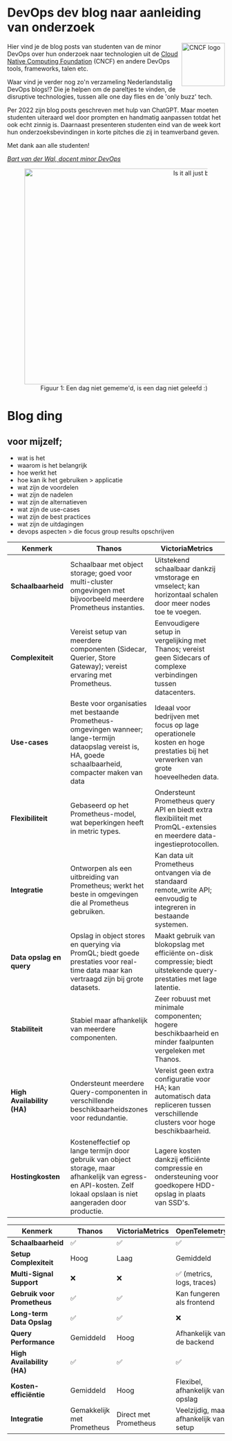 # DevOps dev blog naar aanleiding van onderzoek

<img src="plaatjes/cncf-logo.png" alt="CNCF logo" width="100" align="right">

Hier vind je de blog posts van studenten van de minor DevOps over hun onderzoek naar technologien uit de [Cloud Native Computing Foundation](https://landscape.cncf.io/) (CNCF) en andere DevOps tools, frameworks, talen etc.

Waar vind je verder nog zo'n verzameling Nederlandstalig DevOps blogs!? Die je helpen om de pareltjes te vinden, de disruptive technologies, tussen alle one day flies en de 'only buzz' tech.

Per 2022 zijn blog posts geschreven met hulp van ChatGPT. Maar moeten studenten uiteraard wel door prompten en handmatig aanpassen totdat het ook echt zinnig is. Daarnaast presenteren studenten eind van de week kort hun onderzoeksbevindingen in korte pitches die zij in teamverband geven.

Met dank aan alle studenten!

*[Bart van der Wal, docent minor DevOps](mailto:bart.vanderwal@han.nl)*

<figure align="right">
    <img src="plaatjes/all-buzz.jpg" alt="Is it all just buzzwords?" width="500">
    <figcaption>Figuur 1: Een dag niet gememe'd, is een dag niet geleefd :)</figcaption>
</figure>




# Blog ding

## voor mijzelf; 
- wat is het
- waarom is het belangrijk
- hoe werkt het 
- hoe kan ik het gebruiken > applicatie
- wat zijn de voordelen
- wat zijn de nadelen
- wat zijn de alternatieven
- wat zijn de use-cases
- wat zijn de best practices
- wat zijn de uitdagingen
- devops aspecten > die focus group results opschrijven

| Kenmerk                   | **Thanos**                                                                                                                                                           | **VictoriaMetrics**                                                                                                    | **OpenTelemetry**                                                                                                    |
|---------------------------|----------------------------------------------------------------------------------------------------------------------------------------------------------------------|------------------------------------------------------------------------------------------------------------------------|----------------------------------------------------------------------------------------------------------------------|
| **Schaalbaarheid**        | Schaalbaar met object storage; goed voor multi-cluster omgevingen met bijvoorbeeld meerdere Prometheus instanties.                                                   | Uitstekend schaalbaar dankzij vmstorage en vmselect; kan horizontaal schalen door meer nodes toe te voegen.             | Zeer flexibel; ondersteunt zowel metrics, traces als logs zonder zelf opslag te implementeren.                        |
| **Complexiteit**          | Vereist setup van meerdere componenten (Sidecar, Querier, Store Gateway); vereist ervaring met Prometheus.                                                           | Eenvoudigere setup in vergelijking met Thanos; vereist geen Sidecars of complexe verbindingen tussen datacenters.      | Heeft een iets steilere leercurve door focus op verschillende observability signalen; vereist kennis van tracing en logging. |
| **Use-cases**             | Beste voor organisaties met bestaande Prometheus-omgevingen wanneer; lange-termijn dataopslag vereist is, HA, goede schaalbaarheid, compacter maken van data         | Ideaal voor bedrijven met focus op lage operationele kosten en hoge prestaties bij het verwerken van grote hoeveelheden data. | Geschikt voor organisaties die op zoek zijn naar een alles-in-één oplossing voor metrics, traces en logs.             |
| **Flexibiliteit**         | Gebaseerd op het Prometheus-model, wat beperkingen heeft in metric types.                                                                                            | Ondersteunt Prometheus query API en biedt extra flexibiliteit met PromQL-extensies en meerdere data-ingestieprotocollen. | Zeer flexibel; ondersteunt unieke metric types zoals DELTA-metrics en exponential histograms die Prometheus mist.     |
| **Integratie**            | Ontworpen als een uitbreiding van Prometheus; werkt het beste in omgevingen die al Prometheus gebruiken.                                                             | Kan data uit Prometheus ontvangen via de standaard remote_write API; eenvoudig te integreren in bestaande systemen.    | Kan integreren met veel systemen en backends, en kan als frontend voor Prometheus fungeren.                          |
| **Data opslag en query**  | Opslag in object stores en querying via PromQL; biedt goede prestaties voor real-time data maar kan vertraagd zijn bij grote datasets.                               | Maakt gebruik van blokopslag met efficiënte on-disk compressie; biedt uitstekende query-prestaties met lage latentie.   | Geen eigen opslag; stuurt data door naar een andere database, zoals Prometheus, voor opslag en query.                 |
| **Stabiliteit**           | Stabiel maar afhankelijk van meerdere componenten.                                                                                                                   | Zeer robuust met minimale componenten; hogere beschikbaarheid en minder faalpunten vergeleken met Thanos.               | Nog relatief jong; evolueert snel met nieuwe functies maar minder battle-tested dan Prometheus/Thanos.               |
| **High Availability (HA)**| Ondersteunt meerdere Query-componenten in verschillende beschikbaarheidszones voor redundantie.                                                                      | Vereist geen extra configuratie voor HA; kan automatisch data repliceren tussen verschillende clusters voor hoge beschikbaarheid. | Ondersteunt HA door het gebruik van distributed tracing en logs, maar vereist configuratie met externe storageoplossingen. |
| **Hostingkosten**         | Kosteneffectief op lange termijn door gebruik van object storage, maar afhankelijk van egress- en API-kosten. Zelf lokaal opslaan is niet aangeraden door productie. | Lagere kosten dankzij efficiënte compressie en ondersteuning voor goedkopere HDD-opslag in plaats van SSD's.           | Flexibel door geen eigen opslag te gebruiken, maar afhankelijk van gekozen storage-oplossing voor kosten.            |

| Kenmerk                   | **Thanos** | **VictoriaMetrics** | **OpenTelemetry** |
|---------------------------|------------|--------------------|-------------------|
| **Schaalbaarheid**        | ✅         | ✅                  | ✅                |
| **Setup Complexiteit**    | Hoog       | Laag               | Gemiddeld         |
| **Multi-Signal Support**  | ❌         | ❌                  | ✅ (metrics, logs, traces) |
| **Gebruik voor Prometheus** | ✅         | ✅                  | Kan fungeren als frontend |
| **Long-term Data Opslag** | ✅         | ✅                  | ❌                |
| **Query Performance**     | Gemiddeld  | Hoog               | Afhankelijk van de backend |
| **High Availability (HA)**| ✅         | ✅                  | ✅                |
| **Kosten-efficiëntie**    | Gemiddeld  | Hoog               | Flexibel, afhankelijk van opslag |
| **Integratie**            | Gemakkelijk met Prometheus | Direct met Prometheus | Veelzijdig, maar afhankelijk van setup |
